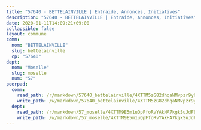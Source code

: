 ```yaml
---
title: "57640 - BETTELAINVILLE | Entraide, Annonces, Initiatives"
description: "57640 - BETTELAINVILLE | Entraide, Annonces, Initiatives"
date: 2020-01-11T14:09:21+09:00
collapsible: false
layout: commune
comm:
  nom: "BETTELAINVILLE"
  slug: bettelainville
  cp: "57640"
dept:
  nom: "Moselle"
  slug: moselle
  num: "57"
peerpad:
  comm:
    read_path: /r/markdown/57640_bettelainville/4XTTM5zG82dhqaNMvpzr9y6bQD1zd2K6VDZveTkq5iy7NRmep
    write_path: /w/markdown/57640_bettelainville/4XTTM5zG82dhqaNMvpzr9y6bQD1zd2K6VDZveTkq5iy7NRmep-K3TgUDRkz7djN18GTbLMjQJv6oy5RgqVSJ3XpvHzDzbzN4tmHVNJT6rzSw42AVnjPahiHBufrzgobLGpg2L76QLskJSdqZAeSGRW6MFCP5GjAwLV8JkbkEEqZDNksTw9yHQwMukc
  dept:
    read_path: /r/markdown/57_moselle/4XTTM9E5m1uQpFfoRvYAkHA7kgkSuJdFBSCmoLnZ6YvxmqAKj
    write_path: /w/markdown/57_moselle/4XTTM9E5m1uQpFfoRvYAkHA7kgkSuJdFBSCmoLnZ6YvxmqAKj-K3TgTxpsRhjGfb3pJqDaX4rYTLkyLoK3BLA4awBfhTSCoyNhResrhhmfsEF8aKnccedt5XoBzWeRYfKxQxNKv71ETcpGharLRE7rdgTKY3uSaW3Du2dz8v23YEY268mfYmweTFnR
---
```


